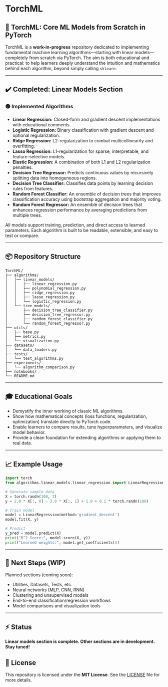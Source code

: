 # TorchML

## 🚀 TorchML: Core ML Models from Scratch in PyTorch

TorchML is a **work-in-progress** repository dedicated to implementing fundamental machine learning algorithms—starting with linear models—completely from scratch via PyTorch. The aim is both educational and practical: to help learners deeply understand the intuition and mathematics behind each algorithm, beyond simply calling `sklearn`.

***

## ✔️ Completed: Linear Models Section

### 🟢 Implemented Algorithms

- **Linear Regression:** Closed-form and gradient descent implementations with educational comments.
- **Logistic Regression:** Binary classification with gradient descent and optional regularization.
- **Ridge Regression:** L2-regularization to combat multicollinearity and overfitting.
- **Lasso Regression:** L1-regularization for sparse, interpretable, and feature-selective models.
- **Elastic Regression:** A combination of both L1 and L2 regularization penalties.
- **Decision Tree Regressor:**  Predicts continuous values by recursively splitting data into homogeneous regions.
- **Decision Tree Classifier:** Classifies data points by learning decision rules from features.
- **Random Forest Classifier:** An ensemble of decision trees that improves classification accuracy using bootstrap aggregation and majority voting.
- **Random Forest Regressor:** An ensemble of decision trees that enhances regression performance by averaging predictions from multiple trees.

All models support training, prediction, and direct access to learned parameters. Each algorithm is built to be readable, extensible, and easy to test or compare.

***

## 📦 Repository Structure

```
TorchML/
├── algorithms/
│   │── linear_models/
│   │   ├── linear_regression.py
│   │   ├── polynomial_regression.py
│   │   ├── ridge_regression.py
│   │   ├── lasso_regression.py
│   │   └── logistic_regression.py
│   └── tree_models/
│       ├── decision_tree_classifier.py
│       ├── decision_tree_regressor.py
│       ├── random_forest_classifier.py
│       └── random_forest_regressor.py
├── utils/
│   ├── base.py
│   ├── metrics.py
│   └── visualization.py
├── datasets/
│   └── data_loaders.py
├── tests/
│   └── test_algorithms.py
├── experiments/
│   └── algorithm_comparison.py
├── notebooks/
└── README.md
```

***

## 🎓 Educational Goals

- Demystify the inner working of classic ML algorithms.
- Show how mathematical concepts (loss functions, regularization, optimization) translate directly to PyTorch code.
- Enable learners to compare results, tune hyperparameters, and visualize model behavior.
- Provide a clean foundation for extending algorithms or applying them to real data.

***

## 📈 Example Usage

```python
import torch
from algorithms.linear_models.linear_regression import LinearRegression

# Generate sample data
X = torch.randn(100, 2)
y = 2.0 * X[:, 0] - 3.0 * X[:, 1] + 1.0 + 0.1 * torch.randn(100)

# Train model
model = LinearRegression(method='gradient_descent')
model.fit(X, y)

# Predict
y_pred = model.predict(X)
print("R^2 Score:", model.score(X, y))
print("Learned weights:", model.get_coefficients())
```

***

## 📝 Next Steps (WIP)

Planned sections (coming soon):

- Utilities, Datasets, Tests, etc.
- Neural networks (MLP, CNN, RNN)
- Clustering and unsupervised models
- End-to-end classification/regression workflows
- Model comparisons and visualization tools

***

## ⚡️ Status

**Linear models section is complete. Other sections are in development. Stay tuned!**

## 📄 License

This repository is licensed under the **MIT License**. See the [LICENSE](LICENSE) file for more details.